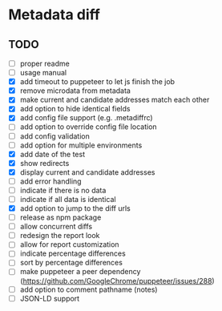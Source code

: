 # Metadata diff

## TODO

- [ ] proper readme
- [ ] usage manual
- [x] add timeout to puppeteer to let js finish the job
- [x] remove microdata from metadata
- [x] make current and candidate addresses match each other
- [x] add option to hide identical fields
- [x] add config file support (e.g. .metadiffrc)
- [ ] add option to override config file location
- [ ] add config validation
- [ ] add option for multiple environments
- [x] add date of the test
- [x] show redirects
- [x] display current and candidate addresses
- [ ] add error handling
- [ ] indicate if there is no data
- [ ] indicate if all data is identical
- [x] add option to jump to the diff urls
- [ ] release as npm package
- [ ] allow concurrent diffs
- [ ] redesign the report look
- [ ] allow for report customization
- [ ] indicate percentage differences
- [ ] sort by percentage differences
- [ ] make puppeteer a peer dependency (https://github.com/GoogleChrome/puppeteer/issues/288)
- [ ] add option to comment pathname (notes)
- [ ] JSON-LD support